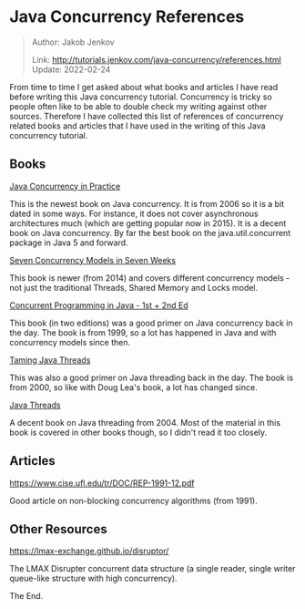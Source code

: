 # Java Concurrency References

> Author: Jakob Jenkov
>
> Link: http://tutorials.jenkov.com/java-concurrency/references.html  Update: 2022-02-24

From time to time I get asked about what books and articles I have read before writing this Java concurrency tutorial. Concurrency is tricky so people often like to be able to double check my writing against other sources. Therefore I have collected this list of references of concurrency related books and articles that I have used in the writing of this Java concurrency tutorial.

## Books

[Java Concurrency in Practice]()

This is the newest book on Java concurrency. It is from 2006 so it is a bit dated in some ways. For instance, it does not cover asynchronous architectures much (which are getting popular now in 2015). It is a decent book on Java concurrency. By far the best book on the java.util.concurrent package in Java 5 and forward.

[Seven Concurrency Models in Seven Weeks](https://www.amazon.com/Java-Concurrency-Practice-Brian-Goetz/dp/0321349601/)

This book is newer (from 2014) and covers different concurrency models - not just the traditional Threads, Shared Memory and Locks model.

[Concurrent Programming in Java - 1st + 2nd Ed](https://www.amazon.com/Seven-Concurrency-Models-Weeks-Programmers/dp/1937785653/)

This book (in two editions) was a good primer on Java concurrency back in the day. The book is from 1999, so a lot has happened in Java and with concurrency models since then.

[Taming Java Threads](https://www.amazon.com/Concurrent-Programming-Java%C2%99-Principles-Pattern/dp/0201310090/)

This was also a good primer on Java threading back in the day. The book is from 2000, so like with Doug Lea's book, a lot has changed since.

[Java Threads](https://www.amazon.com/Java-Threads-Scott-Oaks/dp/0596007825/)

A decent book on Java threading from 2004. Most of the material in this book is covered in other books though, so I didn't read it too closely.

## Articles

https://www.cise.ufl.edu/tr/DOC/REP-1991-12.pdf

Good article on non-blocking concurrency algorithms (from 1991).

## Other Resources

https://lmax-exchange.github.io/disruptor/

The LMAX Disrupter concurrent data structure (a single reader, single writer queue-like structure with high concurrency).

The End.